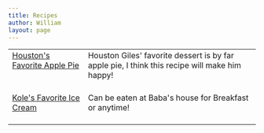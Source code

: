 ```yaml
---
title: Recipes
author: William
layout: page
---
```


<table align="center" width="100%">
	<tbody>
		<tr>
			<td valign="top" align="left">
				<a href="/recipes/apple-pie">Houston's Favorite Apple Pie</a>
			</td>
			<td>
				Houston Giles' favorite dessert is by far apple pie, I think this recipe will make him happy!<br><br>
			</td>
		</tr>
		<tr>
			<td valign="top" align="left">
				<a href="/recipes/ice-cream">Kole's Favorite Ice Cream</a>
			</td>
			<td>
				Can be eaten at Baba's house for Breakfast or anytime!<br><br>
			</td>
		</tr>
	</tbody>
</table>